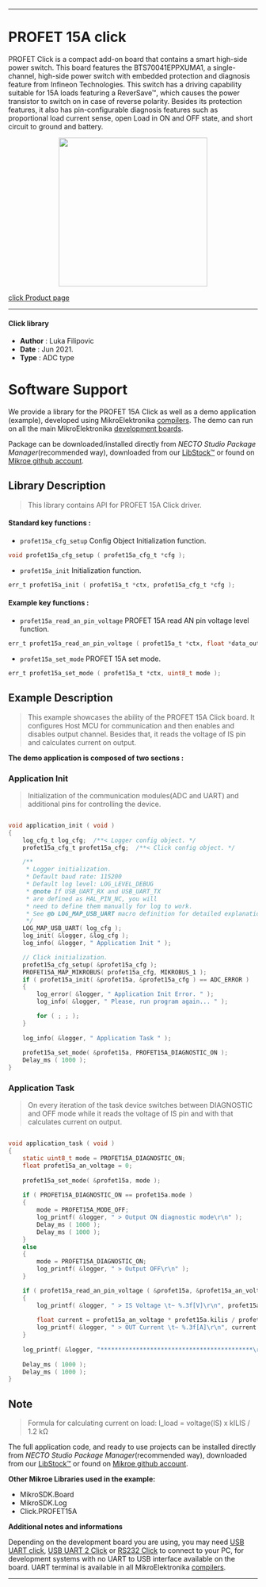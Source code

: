 
---
# PROFET 15A click

PROFET Click is a compact add-on board that contains a smart high-side power switch. This board features the BTS70041EPPXUMA1, a single-channel, high-side power switch with embedded protection and diagnosis feature from Infineon Technologies. This switch has a driving capability suitable for 15A loads featuring a ReverSave™, which causes the power transistor to switch on in case of reverse polarity. Besides its protection features, it also has pin-configurable diagnosis features such as proportional load current sense, open Load in ON and OFF state, and short circuit to ground and battery.

<p align="center">
  <img src="https://download.mikroe.com/images/click_for_ide/profet15a_click.png" height=300px>
</p>

[click Product page](https://www.mikroe.com/profet-click-15a)

---


#### Click library

- **Author**        : Luka Filipovic
- **Date**          : Jun 2021.
- **Type**          : ADC type


# Software Support

We provide a library for the PROFET 15A Click
as well as a demo application (example), developed using MikroElektronika
[compilers](https://www.mikroe.com/necto-studio).
The demo can run on all the main MikroElektronika [development boards](https://www.mikroe.com/development-boards).

Package can be downloaded/installed directly from *NECTO Studio Package Manager*(recommended way), downloaded from our [LibStock&trade;](https://libstock.mikroe.com) or found on [Mikroe github account](https://github.com/MikroElektronika/mikrosdk_click_v2/tree/master/clicks).

## Library Description

> This library contains API for PROFET 15A Click driver.

#### Standard key functions :

- `profet15a_cfg_setup` Config Object Initialization function.
```c
void profet15a_cfg_setup ( profet15a_cfg_t *cfg );
```

- `profet15a_init` Initialization function.
```c
err_t profet15a_init ( profet15a_t *ctx, profet15a_cfg_t *cfg );
```

#### Example key functions :

- `profet15a_read_an_pin_voltage` PROFET 15A read AN pin voltage level function.
```c
err_t profet15a_read_an_pin_voltage ( profet15a_t *ctx, float *data_out );
```

- `profet15a_set_mode` PROFET 15A set mode.
```c
err_t profet15a_set_mode ( profet15a_t *ctx, uint8_t mode );
```

## Example Description

> This example showcases the ability of the PROFET 15A Click board.
It configures Host MCU for communication and then enables 
and disables output channel. Besides that, it reads the voltage 
of IS pin and calculates current on output.

**The demo application is composed of two sections :**

### Application Init

> Initialization of the communication modules(ADC and UART) 
and additional pins for controlling the device.

```c

void application_init ( void )
{
    log_cfg_t log_cfg;  /**< Logger config object. */
    profet15a_cfg_t profet15a_cfg;  /**< Click config object. */

    /** 
     * Logger initialization.
     * Default baud rate: 115200
     * Default log level: LOG_LEVEL_DEBUG
     * @note If USB_UART_RX and USB_UART_TX 
     * are defined as HAL_PIN_NC, you will 
     * need to define them manually for log to work. 
     * See @b LOG_MAP_USB_UART macro definition for detailed explanation.
     */
    LOG_MAP_USB_UART( log_cfg );
    log_init( &logger, &log_cfg );
    log_info( &logger, " Application Init " );

    // Click initialization.
    profet15a_cfg_setup( &profet15a_cfg );
    PROFET15A_MAP_MIKROBUS( profet15a_cfg, MIKROBUS_1 );
    if ( profet15a_init( &profet15a, &profet15a_cfg ) == ADC_ERROR )
    {
        log_error( &logger, " Application Init Error. " );
        log_info( &logger, " Please, run program again... " );

        for ( ; ; );
    }
    
    log_info( &logger, " Application Task " );
    
    profet15a_set_mode( &profet15a, PROFET15A_DIAGNOSTIC_ON );
    Delay_ms ( 1000 );
}

```

### Application Task

> On every iteration of the task device switches between 
DIAGNOSTIC and OFF mode while it reads the voltage of IS pin 
and with that calculates current on output.

```c

void application_task ( void )
{
    static uint8_t mode = PROFET15A_DIAGNOSTIC_ON;
    float profet15a_an_voltage = 0;
    
    profet15a_set_mode( &profet15a, mode );
    
    if ( PROFET15A_DIAGNOSTIC_ON == profet15a.mode )
    {
        mode = PROFET15A_MODE_OFF;
        log_printf( &logger, " > Output ON diagnostic mode\r\n" );
        Delay_ms ( 1000 );
        Delay_ms ( 1000 );
    }
    else
    {
        mode = PROFET15A_DIAGNOSTIC_ON;
        log_printf( &logger, " > Output OFF\r\n" );
    }

    if ( profet15a_read_an_pin_voltage ( &profet15a, &profet15a_an_voltage ) != ADC_ERROR )
    {
        log_printf( &logger, " > IS Voltage \t~ %.3f[V]\r\n", profet15a_an_voltage );
        
        float current = profet15a_an_voltage * profet15a.kilis / profet15a.rsens;
        log_printf( &logger, " > OUT Current \t~ %.3f[A]\r\n", current );
    }  
    
    log_printf( &logger, "*******************************************\r\n" );
    
    Delay_ms ( 1000 );
    Delay_ms ( 1000 );
}

```

## Note

> Formula for calculating current on load: 
I_load = voltage(IS) x kILIS / 1.2 kΩ

The full application code, and ready to use projects can be installed directly from *NECTO Studio Package Manager*(recommended way), downloaded from our [LibStock&trade;](https://libstock.mikroe.com) or found on [Mikroe github account](https://github.com/MikroElektronika/mikrosdk_click_v2/tree/master/clicks).

**Other Mikroe Libraries used in the example:**

- MikroSDK.Board
- MikroSDK.Log
- Click.PROFET15A

**Additional notes and informations**

Depending on the development board you are using, you may need
[USB UART click](https://www.mikroe.com/usb-uart-click),
[USB UART 2 Click](https://www.mikroe.com/usb-uart-2-click) or
[RS232 Click](https://www.mikroe.com/rs232-click) to connect to your PC, for
development systems with no UART to USB interface available on the board. UART
terminal is available in all MikroElektronika
[compilers](https://shop.mikroe.com/compilers).

---
